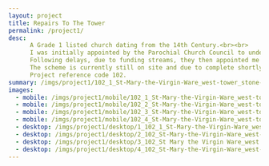 ```yaml
---
layout: project
title: Repairs To The Tower
permalink: /project1/
desc:
      A Grade 1 listed church dating from the 14th Century.<br><br>
      I was initially appointed by the Parochial Church Council to undertake an inspection and prepare a specification of works for stonemasonry repairs to the west tower.<br><br>
      Following delays, due to funding streams, they then appointed me to oversee and advise them on the implementation of the works, as well as acting as Contract Administrator for the project, and providing advice in respect of the Construction Design and Management Regulations, which govern Health and Safety in construction projects.<br><br>
      The scheme is currently still on site and due to complete shortly.<br><br>
      Project reference code 102.
summary: /imgs/project1/102_1_St-Mary-the-Virgin-Ware_west-tower_stone-masonry_conservation_repairs_grade-1-listed-building_lime-mortar_plastic-mortar-repairs_stone-replacement_like-for-like-repairs_PCC_quinquennial-survey_specification-of-works_GAL.jpg
images:
  - mobile: /imgs/project1/mobile/102_1_St-Mary-the-Virgin-Ware_west-tower_stone-masonry_conservation_repairs_grade-1-listed-building_lime-mortar_plastic-mortar-repairs_stone-replacement_like-for-like-repairs_PCC_quinquennial-survey_specification-of-works_site-supervision_M.jpg
  - mobile: /imgs/project1/mobile/102_2_St-Mary-the-Virgin-Ware_west-tower_stone-masonry_conservation_repairs_grade-1-listed-building_lime-mortar_plastic-mortar-repairs_stone-replacement_like-for-like-repairs_PCC_quinquennial-survey_specification-of-works_site-supervision_M.jpg
  - mobile: /imgs/project1/mobile/102_3_St-Mary-the-Virgin-Ware_west-tower_stone-masonry_conservation_repairs_grade-1-listed-building_lime-mortar_plastic-mortar-repairs_stone-replacement_like-for-like-repairs_PCC_quinquennial-survey_specification-of-works_site-supervision_M.jpg
  - mobile: /imgs/project1/mobile/102_4_St-Mary-the-Virgin-Ware_west-tower_stone_M.jpg
  - desktop: /imgs/project1/desktop/1_102_1_St-Mary-the-Virgin-Ware_west-tower_stone-masonry_conservation_repairs_grade-1-listed-building_DT.jpg
  - desktop: /imgs/project1/desktop/2_102_St-Mary-the-Virgin-Ware_west-tower_stone-masonry_conservation_repairs_grade-1-listed-building_lime-mortar_plastic-mortar-repairs_stone-replacement_like-for-like-repairs_PCC_quinquennial-survey_specification-of-works_DT.jpg
  - desktop: /imgs/project1/desktop/3_102_St Mary the Virgin Ware_west tower_stone_masonry_conservation_repairs_grade 1 listed building_lime mortar_plastic mortar repairs_stone replacement_like for like repairs_PCC_quinquennial survey_specification of works_site supervision_DT.jpg
  - desktop: /imgs/project1/desktop/4_102_St-Mary-the-Virgin-Ware_west-tower_stone_DT.jpg
---
```

